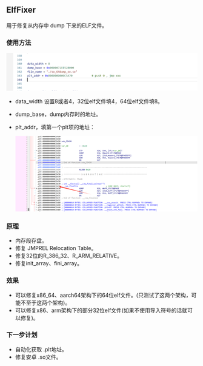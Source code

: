 ## ElfFixer

用于修复从内存中 dump 下来的ELF文件。

### 使用方法



![image-20250315230931636](image/image-20250315230931636.png)



* data_width 设置8或者4，32位elf文件填4，64位elf文件填8。

* dump_base，dump内存时的地址。

* plt_addr，填第一个plt项的地址：

  ![image-20250315231153068](image/image-20250315231153068.png)

### 原理

* 内存段存盘。
* 修复 JMPREL Relocation Table。
* 修复32位的R_386_32、R_ARM_RELATIVE。
* 修复init_array、fini_array。



### 效果

* 可以修复x86_64、aarch64架构下的64位elf文件。(只测试了这两个架构，可能不至于这两个架构)。
* 可以修复x86、arm架构下的部分32位elf文件(如果不使用导入符号的话就可以修复)。





### 下一步计划

* 自动化获取 .plt地址。
* 修复安卓 .so文件。

